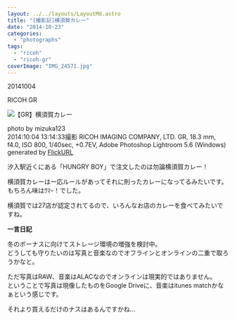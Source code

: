 ```yaml
---
layout: ../../layouts/LayoutMd.astro
title: "[撮影記]横須賀カレー"
date: "2014-10-23"
categories: 
  - "photographs"
tags: 
  - "ricoh"
  - "ricoh-gr"
coverImage: "IMG_24571.jpg"
---
```


20141004

RICOH GR

![【GR】横須賀カレー](/archive/images/15548735006_0f0870a928_b.jpg)
 
photo by mizuka123  
2014:10:04 13:14:33撮影 RICOH IMAGING COMPANY, LTD. GR, 18.3 mm, f4.0, ISO 800, 1/40sec, +0.7EV, Adobe Photoshop Lightroom 5.6 (Windows)  
generated by [FlickURL](https://itunes.apple.com/jp/app/flickurl/id817330241?mt=8)

汐入駅近くにある「HUNGRY BOY」で注文したのは勿論横須賀カレー！

横須賀カレーは一応ルールがあってそれに則ったカレーになってるみたいです。  
もちろん味はｳﾏｰ！でした。

横須賀では27店が認定されてるので、いろんなお店のカレーを食べてみたいですね。

**一言日記**

冬のボーナスに向けてストレージ環境の増強を検討中。  
どうしても守りたいのは写真と音楽なのでオフラインとオンラインの二重で取ろうかなと。

ただ写真はRAW、音楽はALACなのでオンラインは現実的ではありません。  
ということで写真は現像したものをGoogle Driveに、音楽はitunes matchかなぁという感じです。

それより買えるだけのナスはあるんですかね…
